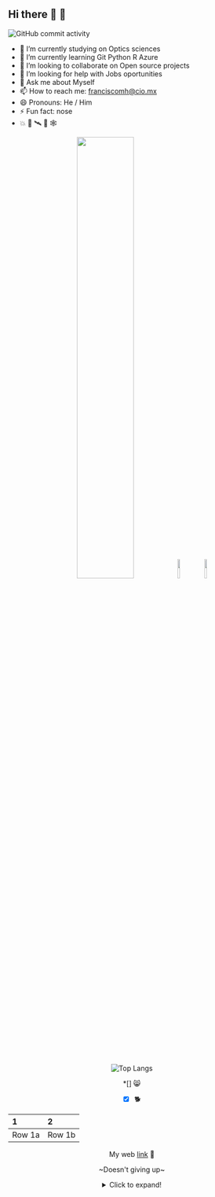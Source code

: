## Hi there 👋 🧒
![GitHub commit activity](https://img.shields.io/github/commit-activity/w/IsraQuanDev/DeepLearning?style=plastic)
 <!--
**IsraQuanDev/IsraQuanDev** is a ✨ _special_ ✨ repository because its `README.md` (this file) appears on your GitHub profile.

Here are some ideas to get you started:
--> 
 

- 🔭 I’m currently studying on Optics sciences
- 🌱 I’m currently learning Git Python R Azure
- 👯 I’m looking to collaborate on Open source projects
- 🤔 I’m looking for help with Jobs oportunities
- 💬 Ask me about Myself
- 📫 How to reach me: franciscomh@cio.mx
- 😄 Pronouns: He / Him
- ⚡ Fun fact: nose
- :boom: 👻 🛰️ 🏀 🕸️
 
<div id="header" align="center">
   <img width = "48%" src="https://github-readme-stats.vercel.app/api?username=IsraQuanDev&show_icons=true&theme=radical" />
   <img width = "10%" src="https://media0.giphy.com/media/M9gbBd9nbDrOTu1Mqx/giphy.gif?cid=790b76113b50c80b80ec3bc6ffa295059abef0d13b0838a4&rid=giphy.gif&ct=s"  />
  <img  width = "10%" src="https://media2.giphy.com/media/eUQe4sylGGrbRU5wvj/200w.webp" 
 </div>
 
  <!-- START_SECTION: activity -->
   ![Top Langs](https://github-readme-stats.vercel.app/api/top-langs/?username=IsraQuanDev&layout=compact) 
   <!-- END_SECTION: activity -->
 
*[] 😸
 *[x] 🐕
 
 |1|2|
 |:--|:--|
 |Row 1a|Row 1b|
 
 My web [link](https://israquandev.github.io/my_launchx_blog/) 🚀
 
 ~Doesn't giving up~
 
 <details>
 <summary>Click to expand!</summary>
   ## More great tips! ....
     
    -item 1
    -item 2
 </details>
 

 

